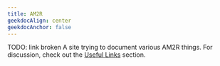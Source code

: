 ```yaml
---
title: AM2R
geekdocAlign: center
geekdocAnchor: false
---
```

TODO: link broken
A site trying to document various AM2R things.
For discussion, check out the [Useful Links](/useful-links/chats) section.